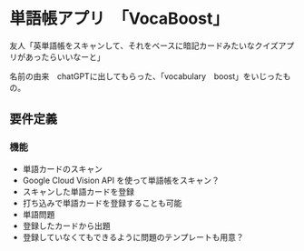 # 単語帳アプリ　「VocaBoost」

友人「英単語帳をスキャンして、それをベースに暗記カードみたいなクイズアプリがあったらいいなーと」

名前の由来　chatGPTに出してもらった、「vocabulary　boost」をいじったもの。

## 要件定義

### 機能
- 単語カードのスキャン
 - Google Cloud Vision API を使って単語帳をスキャン？
 - スキャンした単語カードを登録
 - 打ち込みで単語カードを登録することも可能
- 単語問題
 - 登録したカードから出題
 - 登録していなくてもできるように問題のテンプレートも用意？
